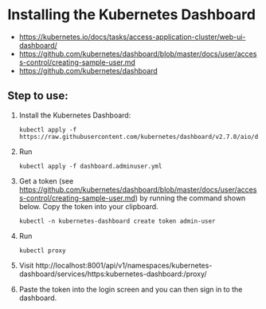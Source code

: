 # Installing the Kubernetes Dashboard

- https://kubernetes.io/docs/tasks/access-application-cluster/web-ui-dashboard/
- https://github.com/kubernetes/dashboard/blob/master/docs/user/access-control/creating-sample-user.md
- https://github.com/kubernetes/dashboard

## Step to use:
1. Install the Kubernetes Dashboard:

   ```shell
   kubectl apply -f https://raw.githubusercontent.com/kubernetes/dashboard/v2.7.0/aio/deploy/recommended.yaml
   ```

2. Run 

   ```shell
   kubectl apply -f dashboard.adminuser.yml
   ```
   
3. Get a token (see https://github.com/kubernetes/dashboard/blob/master/docs/user/access-control/creating-sample-user.md) by running the command shown below. Copy the token into your clipboard.

   ```shell
   kubectl -n kubernetes-dashboard create token admin-user
   ```

4. Run 
  
   ```shell
   kubectl proxy
   ```
   
5. Visit http://localhost:8001/api/v1/namespaces/kubernetes-dashboard/services/https:kubernetes-dashboard:/proxy/
6. Paste the token into the login screen and you can then sign in to the dashboard.